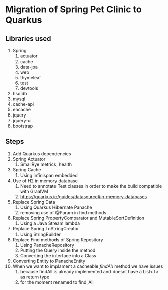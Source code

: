 # Migration of Spring Pet Clinic to Quarkus

## Libraries used

1. Spring
   1. actuator
   2. cache
   3. data-jpa
   4. web
   5. thymeleaf
   6. test
   7. devtools
2. hsqldb
3. mysql
4. cache-api
5. ehcache
6. jquery
7. jquery-ui
8. bootstrap

## Steps

1. Add Quarkus dependencies
2. Spring Actuator
   1. SmallRye metrics, health 
3. Spring Cache
   1. Using Infinispan embedded
4. Use of H2 in memory database
   1. Need to annotate Test classes in order to make the build compatible with GraalVM
   2. https://quarkus.io/guides/datasource#in-memory-databases
5. Replace Spring Data
   1. Using Quarkus Hibernate Panache
   2. removing use of @Param in find methods
6. Replace Spring PropertyComparator and MutableSortDefinition
   1. Using a Java Stream lambda
7. Replace Spring ToStringCreator
   1. Using StringBuilder
8. Replace Find methods of Spring Repository
   1. Using PanacheRepository
   2. Putting the Query inside the method
   3. Converting the interface into a Class
9. Converting Entity to PanacheEntity
10. When we want to implament a cacheable *findAll* method we have issues
    1. because findAll is already implemented and doesnt have a List\<T\> as return type
    2. for the moment renamed to find_All

